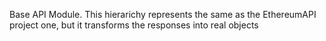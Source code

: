 Base API Module. This hierarichy represents the same as the EthereumAPI project one, but it transforms the responses into real objects 